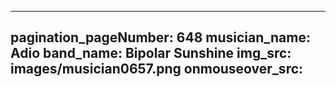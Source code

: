 ------
pagination_pageNumber: 648
musician_name: Adio
band_name: Bipolar Sunshine
img_src: images/musician0657.png
onmouseover_src: 
------